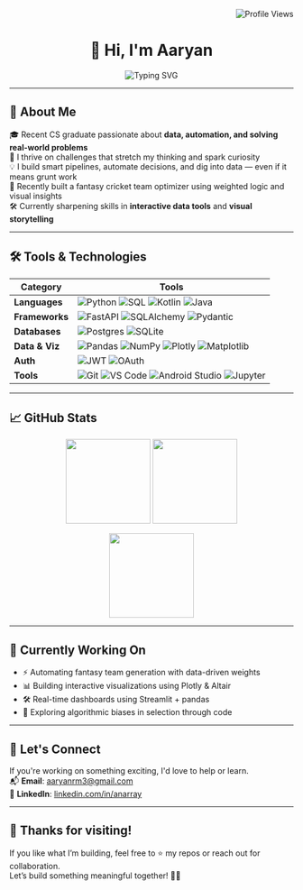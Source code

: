 <!-- Profile Views Badge -->
<p align="right">
  <img src="https://komarev.com/ghpvc/?username=An-Array&label=Profile%20views&color=0e75b6&style=flat" alt="Profile Views" />
</p>

<!-- Header -->
<h1 align="center">👋 Hi, I'm Aaryan</h1>

<!-- Typing animation -->
<p align="center">
  <img src="https://readme-typing-svg.demolab.com?font=Fira+Code&size=22&pause=1000&color=50C878&center=true&vCenter=true&width=435&lines=Python.+Dashboards.+Automation.;+Grit.+Growth.+Git." alt="Typing SVG" />
</p>

---

## 🧠 About Me

🎓 Recent CS graduate passionate about **data, automation, and solving real-world problems**  
🚀 I thrive on challenges that stretch my thinking and spark curiosity  
💡 I build smart pipelines, automate decisions, and dig into data — even if it means grunt work  
📌 Recently built a fantasy cricket team optimizer using weighted logic and visual insights  
🛠 Currently sharpening skills in **interactive data tools** and **visual storytelling**

---


## 🛠 Tools & Technologies
<div align="center">

| Category        | Tools                                                                 |
|-----------------|----------------------------------------------------------------------|
| **Languages**   | ![Python](https://img.shields.io/badge/Python-3776AB?style=flat&logo=python&logoColor=white) ![SQL](https://img.shields.io/badge/SQL-005C84?style=flat&logo=postgresql&logoColor=white) ![Kotlin](https://img.shields.io/badge/Kotlin-7F52FF?style=flat&logo=kotlin&logoColor=white) ![Java](https://img.shields.io/badge/Java-ED8B00?style=flat&logo=openjdk&logoColor=white)  |
| **Frameworks**  | ![FastAPI](https://img.shields.io/badge/FastAPI-009688?style=flat&logo=fastapi&logoColor=white) ![SQLAlchemy](https://img.shields.io/badge/SQLAlchemy-000000?style=flat&logo=databricks&logoColor=white) ![Pydantic](https://img.shields.io/badge/Pydantic-E92063?style=flat&logo=pydantic&logoColor=white) |
| **Databases**   | ![Postgres](https://img.shields.io/badge/PostgreSQL-316192?style=flat&logo=postgresql&logoColor=white) ![SQLite](https://img.shields.io/badge/SQLite-07405E?style=flat&logo=sqlite&logoColor=white) |
| **Data & Viz**  | ![Pandas](https://img.shields.io/badge/Pandas-150458?style=flat&logo=pandas&logoColor=white) ![NumPy](https://img.shields.io/badge/NumPy-013243?style=flat&logo=numpy&logoColor=white) ![Plotly](https://img.shields.io/badge/Plotly-3F4F75?style=flat&logo=plotly&logoColor=white) ![Matplotlib](https://img.shields.io/badge/Matplotlib-11557C?style=flat&logo=python&logoColor=white) |
| **Auth**        | ![JWT](https://img.shields.io/badge/JWT-000000?style=flat&logo=jsonwebtokens&logoColor=white) ![OAuth](https://img.shields.io/badge/OAuth2-3C3C3D?style=flat&logo=openid&logoColor=white) |
| **Tools**       | ![Git](https://img.shields.io/badge/Git-F05032?style=flat&logo=git&logoColor=white) ![VS Code](https://img.shields.io/badge/VSCode-007ACC?style=flat&logo=visualstudiocode&logoColor=white) ![Android Studio](https://img.shields.io/badge/Android%20Studio-3DDC84?style=flat&logo=androidstudio&logoColor=white) ![Jupyter](https://img.shields.io/badge/Jupyter-F37626?style=flat&logo=jupyter&logoColor=white) |
</div>

---

## 📈 GitHub Stats

<p align="center">
  <img src="https://github-readme-stats.vercel.app/api?username=An-Array&show_icons=true&theme=tokyonight&hide_border=true" height="150"/>
  <img src="https://github-readme-stats.vercel.app/api/top-langs/?username=An-Array&layout=compact&theme=tokyonight&hide_border=true" height="150"/>
</p>

<p align="center">
  <img src="https://streak-stats.demolab.com/?user=An-Array&theme=tokyonight&hide_border=true" height="150"/>
</p>

---

## 🚀 Currently Working On

- ⚡ Automating fantasy team generation with data-driven weights  
- 📊 Building interactive visualizations using Plotly & Altair  
- 🛠️ Real-time dashboards using Streamlit + pandas  
- 🤖 Exploring algorithmic biases in selection through code

---

## 🤝 Let's Connect

If you're working on something exciting, I'd love to help or learn.  
📬 **Email**: [aaryanrm3@gmail.com](mailto:aaryanrm3@gmail.com)  
💼 **LinkedIn**: [linkedin.com/in/anarray](https://linkedin.com/in/anarray)  
<!-- 👨‍💻 **Portfolio**: Coming soon   -->

---

## 🙏 Thanks for visiting!

If you like what I’m building, feel free to ⭐ my repos or reach out for collaboration.  
Let’s build something meaningful together! 🧠🚀

